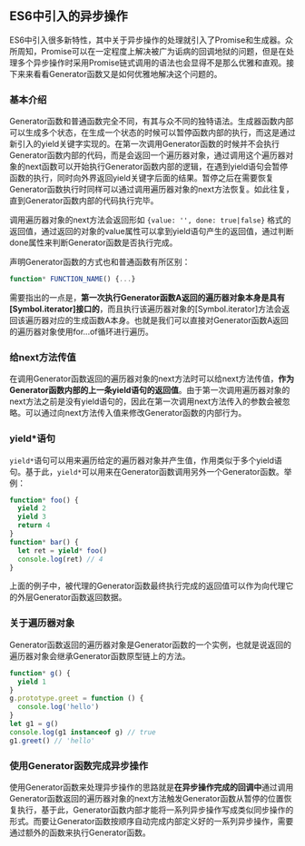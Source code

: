 ## ES6中引入的异步操作

ES6中引入很多新特性，其中关于异步操作的处理就引入了Promise和生成器。众所周知，Promise可以在一定程度上解决被广为诟病的回调地狱的问题，但是在处理多个异步操作时采用Promise链式调用的语法也会显得不是那么优雅和直观。接下来来看看Generator函数又是如何优雅地解决这个问题的。

### 基本介绍

Generator函数和普通函数完全不同，有其与众不同的独特语法。生成器函数内部可以生成多个状态，在生成一个状态的时候可以暂停函数内部的执行，而这是通过新引入的yield关键字实现的。在第一次调用Generator函数的时候并不会执行Generator函数内部的代码，而是会返回一个遍历器对象，通过调用这个遍历器对象的next函数可以开始执行Generator函数内部的逻辑，在遇到yield语句会暂停函数的执行，同时向外界返回yield关键字后面的结果。暂停之后在需要恢复Generator函数执行时同样可以通过调用遍历器对象的next方法恢复。如此往复，直到Generator函数内部的代码执行完毕。

调用遍历器对象的next方法会返回形如 `{value: '', done: true|false}` 格式的返回值，通过返回的对象的value属性可以拿到yield语句产生的返回值，通过判断done属性来判断Generator函数是否执行完成。

声明Generator函数的方式也和普通函数有所区别：

```javascript
function* FUNCTION_NAME() {...}
```

需要指出的一点是，**第一次执行Generator函数A返回的遍历器对象本身是具有[Symbol.iterator]接口的**，而且执行该遍历器对象的[Symbol.iterator]方法会返回该遍历器对应的生成函数A本身。也就是我们可以直接对Generator函数A返回的遍历器对象使用for...of循环进行遍历。

### 给next方法传值

在调用Generator函数返回的遍历器对象的next方法时可以给next方法传值，**作为Generator函数内部的上一条yield语句的返回值**。由于第一次调用遍历器对象的next方法之前是没有yield语句的，因此在第一次调用next方法传入的参数会被忽略。可以通过向next方法传入值来修改Generator函数的内部行为。

### yield*语句

`yield*`语句可以用来遍历给定的遍历器对象并产生值，作用类似于多个yield语句。基于此，`yield*`可以用来在Generator函数调用另外一个Generator函数。举例：

```javascript
function* foo() {
  yield 2
  yield 3
  return 4
}
function* bar() {
  let ret = yield* foo()
  console.log(ret) // 4
}
```

上面的例子中，被代理的Generator函数最终执行完成的返回值可以作为向代理它的外层Generator函数返回数据。

### 关于遍历器对象

Generator函数返回的遍历器对象是Generator函数的一个实例，也就是说返回的遍历器对象会继承Generator函数原型链上的方法。
```javascript
function* g() {
  yield 1
}
g.prototype.greet = function () {
  console.log('hello')
}
let g1 = g()
console.log(g1 instanceof g) // true
g1.greet() // 'hello'
```

### 使用Generator函数完成异步操作

使用Generator函数来处理异步操作的思路就是**在异步操作完成的回调中**通过调用Generator函数返回的遍历器对象的next方法触发Generator函数从暂停的位置恢复执行，基于此，Generator函数内部才能将一系列异步操作写成类似同步操作的形式。而要让Generator函数按顺序自动完成内部定义好的一系列异步操作，需要通过额外的函数来执行Generator函数。